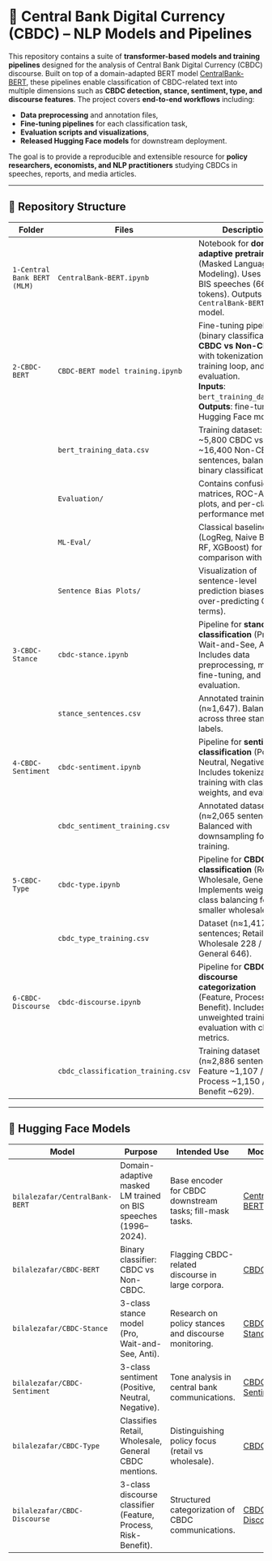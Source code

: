 
# 📘 Central Bank Digital Currency (CBDC) – NLP Models and Pipelines

This repository contains a suite of **transformer-based models and training pipelines** designed for the analysis of Central Bank Digital Currency (CBDC) discourse. Built on top of a domain-adapted BERT model [CentralBank-BERT](https://huggingface.co/bilalezafar/CentralBank-BERT), these pipelines enable classification of CBDC-related text into multiple dimensions such as **CBDC detection, stance, sentiment, type, and discourse features**. The project covers **end-to-end workflows** including:

* **Data preprocessing** and annotation files,
* **Fine-tuning pipelines** for each classification task,
* **Evaluation scripts and visualizations**,
* **Released Hugging Face models** for downstream deployment.

The goal is to provide a reproducible and extensible resource for **policy researchers, economists, and NLP practitioners** studying CBDCs in speeches, reports, and media articles.

---

## 🔹 Repository Structure

| **Folder**                  | **Files**                          | **Description**                                                                                                                                                                                                  |
| --------------------------- | ---------------------------------- | ---------------------------------------------------------------------------------------------------------------------------------------------------------------------------------------------------------------- |
| `1-Central Bank BERT (MLM)` | `CentralBank-BERT.ipynb`           | Notebook for **domain-adaptive pretraining** (Masked Language Modeling). Uses \~2,000 BIS speeches (66M+ tokens). Outputs the `CentralBank-BERT` model.                                                          |
| `2-CBDC-BERT`               | `CBDC-BERT model training.ipynb`   | Fine-tuning pipeline (binary classification: **CBDC vs Non-CBDC**) with tokenization, training loop, and evaluation. <br> **Inputs**: `bert_training_data.csv`. <br> **Outputs**: fine-tuned Hugging Face model. |
|                             | `bert_training_data.csv`           | Training dataset: \~5,800 CBDC vs \~16,400 Non-CBDC sentences, balanced for binary classification.                                                                                                               |
|                             | `Evaluation/`                      | Contains confusion matrices, ROC-AUC plots, and per-class performance metrics.                                                                                                                                   |
|                             | `ML-Eval/`                         | Classical baselines (LogReg, Naive Bayes, RF, XGBoost) for comparison with BERT.                                                                                                                                 |
|                             | `Sentence Bias Plots/`             | Visualization of sentence-level prediction biases (e.g., over-predicting CBDC terms).                                                                                                                            |
| `3-CBDC-Stance`             | `cbdc-stance.ipynb`                | Pipeline for **stance classification** (Pro, Wait-and-See, Anti). Includes data preprocessing, model fine-tuning, and evaluation.                                                                                |
|                             | `stance_sentences.csv`             | Annotated training data (n≈1,647). Balanced across three stance labels.                                                                                                                                          |
| `4-CBDC-Sentiment`          | `cbdc-sentiment.ipynb`             | Pipeline for **sentiment classification** (Positive, Neutral, Negative). Includes tokenization, training with class weights, and evaluation.                                                                     |
|                             | `cbdc_sentiment_training.csv`      | Annotated dataset (n≈2,065 sentences). Balanced with downsampling for training.                                                                                                                                  |
| `5-CBDC-Type`               | `cbdc-type.ipynb`                  | Pipeline for **CBDC type classification** (Retail, Wholesale, General). Implements weighted class balancing for smaller wholesale set.                                                                           |
|                             | `cbdc_type_training.csv`           | Dataset (n≈1,417 sentences; Retail 543 / Wholesale 228 / General 646).                                                                                                                                           |
| `6-CBDC-Discourse`          | `cbdc-discourse.ipynb`             | Pipeline for **CBDC discourse categorization** (Feature, Process, Risk-Benefit). Includes unweighted training and evaluation with class metrics.                                                                 |
|                             | `cbdc_classification_training.csv` | Training dataset (n≈2,886 sentences; Feature \~1,107 / Process \~1,150 / Risk-Benefit \~629).                                                                                                                    |

---

## 🤗 Hugging Face Models

| **Model**                      | **Purpose**                                      | **Intended Use**                                         | **Model Link**                                                          |
| ------------------------------ | -------------------------------------------------------------- | -------------------------------------------------------- | ----------------------------------------------------------------------- |
| `bilalezafar/CentralBank-BERT` | Domain-adaptive masked LM trained on BIS speeches (1996–2024). | Base encoder for CBDC downstream tasks; fill-mask tasks. | [CentralBank-BERT](https://huggingface.co/bilalezafar/CentralBank-BERT) |
| `bilalezafar/CBDC-BERT`        | Binary classifier: CBDC vs Non-CBDC.                           | Flagging CBDC-related discourse in large corpora.        | [CBDC-BERT](https://huggingface.co/bilalezafar/CBDC-BERT)               |
| `bilalezafar/CBDC-Stance`      | 3-class stance model (Pro, Wait-and-See, Anti).                | Research on policy stances and discourse monitoring.     | [CBDC-Stance](https://huggingface.co/bilalezafar/CBDC-Stance)           |
| `bilalezafar/CBDC-Sentiment`   | 3-class sentiment (Positive, Neutral, Negative).               | Tone analysis in central bank communications.            | [CBDC-Sentiment](https://huggingface.co/bilalezafar/CBDC-Sentiment)     |
| `bilalezafar/CBDC-Type`        | Classifies Retail, Wholesale, General CBDC mentions.           | Distinguishing policy focus (retail vs wholesale).       | [CBDC-Type](https://huggingface.co/bilalezafar/CBDC-Type)               |
| `bilalezafar/CBDC-Discourse`   | 3-class discourse classifier (Feature, Process, Risk-Benefit). | Structured categorization of CBDC communications.        | [CBDC-Discourse](https://huggingface.co/bilalezafar/CBDC-Discourse)     |
